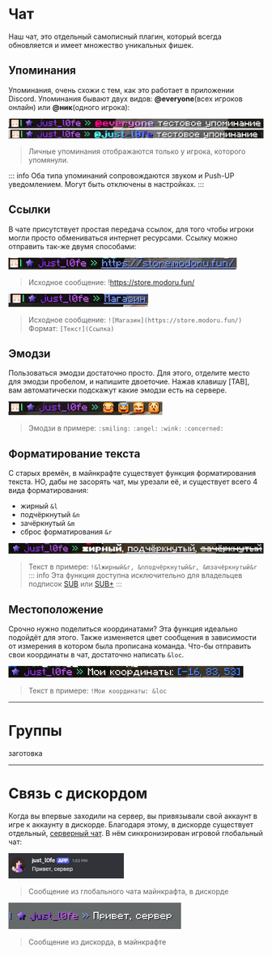 # Чат

Наш чат, это отдельный самописный плагин, который всегда обновляется и имеет множество уникальных фишек.

## Упоминания

Упоминания, очень схожи с тем, как это работает в приложении Discord. Упоминания бывают двух видов: **@everyone**(всех игроков онлайн) или **@ник**(одного игрока):

![Упоминание @everyone](assets/ping_everyone.png)
![Упоминание игрока](assets/ping_player.png)

> Личные упоминания отображаются только у игрока, которого упомянули. 

::: info
Оба типа упоминаний сопровождаются звуком и Push-UP уведомлением. Могут быть отключены в настройках.
:::

## Ссылки

В чате присутствует простая передача ссылок, для того чтобы игроки могли просто обмениваться интернет ресурсами. Ссылку можно отправить так-же двумя способами:

![Пример полной ссылки](assets/link.png)
> Исходное сообщение: !https://store.modoru.fun/

![Пример гиперссылки](assets/hyperlink.png)
> Исходное сообщение: ``![Магазин](https://store.modoru.fun/)``
Формат: ``[Текст](Ссылка)``

## Эмодзи

Пользоваться эмодзи достаточно просто. Для этого, отделите место для эмодзи пробелом, и напишите двоеточие. Нажав клавишу [TAB], вам автоматически подскажут какие эмодзи есть на сервере.

![Пример эмодзи в чате](assets/emoji.png)
> Эмодзи в примере: ``:smiling:`` ``:angel:`` ``:wink:`` ``:concerned:``

## Форматирование текста

С старых времён, в майнкрафте существует функция форматирования текста. НО, дабы не засорять чат, мы урезали её, и существует всего 4 вида форматирования:
- жирный ``&l``
- подчёркнутый ``&n``
- зачёркнутый ``&m``
- сброс форматирования ``&r``

![Пример форматирования текста](assets/format.png)
> Текст в примере: ``!&lжирный&r, &nподчёркнутый&r, &mзачёркнутый&r``
::: info
Эта функция доступна исключительно для владельцев подписок [SUB][sub] или [SUB+][sub]
:::

## Местоположение

Срочно нужно поделиться координатами? Эта функция идеально подойдёт для этого. Также изменяется цвет сообщения в зависимости от измерения в котором была прописана команда.
Что-бы отправить свои координаты в чат, достаточно написать ``&loc``.

![Пример](assets/loc.png)
> Текст в примере: ``!Мои координаты: &loc``

---

# Группы

заготовка

---

# Связь с дискордом
Когда вы впервые заходили на сервер, вы привязывали свой аккаунт в игре к аккаунту в дискорде. Благодаря этому, в дискорде существует отдельный, [серверный чат][DCchat]. В нём синхронизирован игровой глобальный чат:

![Отображение сообщения игрока в дискорде](assets/dc_msg.png)
> Сообщение из глобального чата майнкрафта, в дискорде

![Отображение сообщения игрока в игре](assets/mc_msg.png)
> Сообщение из дискорда, в майнкрафте

[sub]: ../main/subscriptions.md
[DCchat]: https://discord.com/channels/652175216390176787/879758494042042428